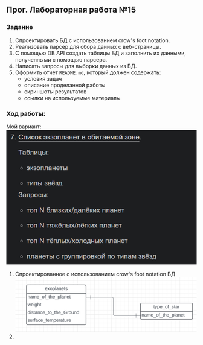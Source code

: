 ## Прог. Лабораторная работа №15

### Задание
1. Спроектировать БД с использованием crow's foot notation.
2. Реализовать парсер для сбора данных с веб-страницы.
3. С помощью DB API создать таблицы БД и заполнить их данными, полученными с помощью парсера.
4. Написать запросы для выборки данных из БД.
5. Оформить отчет ```README.md```, который должен содержать:
    - условия задач
    - описание проделанной работы
    - скриншоты результатов
    - ссылки на используемые материалы

### Ход работы:
Мой вариант:    
![img.png](img.png)

1. Спроектированное с использованием crow's foot notation БД    
![img_1.png](img_1.png)
2. 